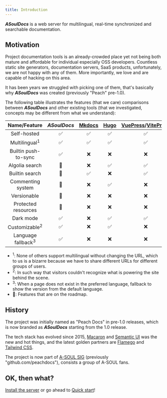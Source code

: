 ```yaml
---
title: Introduction
---
```


_**ASoulDocs**_ is a web server for multilingual, real-time synchronized and searchable documentation.

## Motivation

Project documentation tools is an already-crowded place yet not being both mature and affordable for individual especially OSS developers. Countless static site generators, documentation servers, SaaS products, unfortunately, we are not happy with any of them. More importantly, we love and are capable of hacking on this area.

It has been years we struggled with picking one of them, that's basically why _**ASoulDocs**_ was created (previously "Peach" pre-1.0).

The following table illustrates the features (that we care) comparisons between _**ASoulDocs**_ and other existing tools (that we investigated, concepts may be different from what we understand):

|Name/Feature                 |_**ASoulDocs**_|[Mkdocs](https://www.mkdocs.org/)|[Hugo](https://gohugo.io/)|[VuePress](https://v2.vuepress.vuejs.org/)/[VitePress](https://vitepress.vuejs.org/)|[GitBook](https://www.gitbook.com/)|
|:---------------------------:|:-------------:|:----:|:--:|:----------------:|:----:|
|Self-hosted                  | ✅ | ✅ | ✅ | ✅ | ❌ |
|Multilingual<sup>1</sup>     | ✅ | ✅ | ✅ | ✅ | ❌ |
|Builtin push-to-sync         | ✅ | ❌ | ❌ | ❌ | ✅ |
|Algolia search               | 🎯 | ❌ | ✅ | ✅ | ❌ |
|Builtin search               | 🎯 | ✅ | ❌ | ✅ | ✅ |
|Commenting system            | 🎯 | ❌ | ✅ | ❌ | ❌ |
|Versionable                  | 🎯 | ❌ | ❌ | ❌ | ❌ |
|Protected resources          | 🎯 | ❌ | ❌ | ❌ | ❌ |
|Dark mode                    | ✅ | ❌ | ✅ | ✅ | ❌ |
|Customizable<sup>2</sup>     | ✅ | ❌ | ✅ | ❌ | ❌ |
|Language fallback<sup>3</sup>| ✅ | ❌ | ❌ | ❌ | ❌ |

- <sup>1</sup>: None of others support multilingual without changing the URL, which to us is a bizarre because we have to share different URLs for different groups of users.
- <sup>2</sup>: In such way that visitors couldn't recognize what is powering the site behind the scene.
- <sup>3</sup>: When a page does not exist in the preferred language, fallback to show the version from the default language.
- 🎯: Features that are on the roadmap.

## History

The project was initially named as "Peach Docs" in pre-1.0 releases, which is now branded as _**ASoulDocs**_ starting from the 1.0 release.

The tech stack has evolved since 2015, [Macaron](https://go-macaron.com) and [Semantic UI](https://semantic-ui.com/) was the new and hot things, and the latest golden partners are [Flamego](https://flamego.dev) and [Tailwind CSS](https://tailwindcss.com/).

The project is now part of [A-SOUL SIG](https://github.com/asoul-sig) (previously "github.com/peachdocs"), consists a group of A-SOUL fans.

## OK, then what?

[Install the server](installation.md) or go ahead to [Quick start](quick-start.md)!
